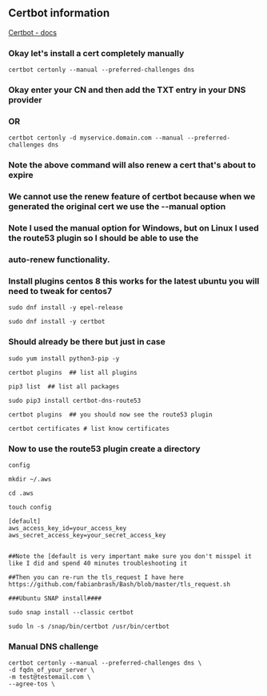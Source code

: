 ## Certbot information


[Certbot - docs](https://certbot.eff.org/docs/using.html?highlight=dns)



### Okay let's install a cert completely manually

````
certbot certonly --manual --preferred-challenges dns
````

### Okay enter your CN and then add the TXT entry in your DNS provider

### OR

````
certbot certonly -d myservice.domain.com --manual --preferred-challenges dns
````

### Note the above command will also renew a cert that's about to expire
### We cannot use the renew feature of certbot because when we generated the original cert we use the --manual option
### Note I used the manual option for Windows, but on Linux I used the route53 plugin so I should be able to use the 
### auto-renew functionality.

### Install plugins centos 8 this works for the latest ubuntu you will need to tweak for centos7

````
sudo dnf install -y epel-release

sudo dnf install -y certbot
````

### Should already be there but just in case

````
sudo yum install python3-pip -y

certbot plugins  ## list all plugins

pip3 list  ## list all packages

sudo pip3 install certbot-dns-route53

certbot plugins  ## you should now see the route53 plugin

certbot certificates # list know certificates

````

### Now to use the route53 plugin create a directory

```config```

````
mkdir ~/.aws

cd .aws

touch config

[default]
aws_access_key_id=your_access_key
aws_secret_access_key=your_secret_access_key
````

````

##Note the [default is very important make sure you don't misspel it like I did and spend 40 minutes troubleshooting it

##Then you can re-run the tls_request I have here https://github.com/fabianbrash/Bash/blob/master/tls_request.sh

###Ubuntu SNAP install####

sudo snap install --classic certbot

sudo ln -s /snap/bin/certbot /usr/bin/certbot

````

### Manual DNS challenge

````
certbot certonly --manual --preferred-challenges dns \
-d fqdn_of_your_server \
-m test@testemail.com \
--agree-tos \
````

